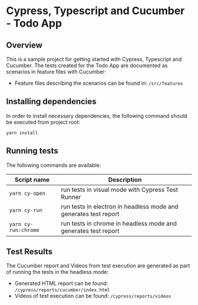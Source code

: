 # Cypress, Typescript and Cucumber - Todo App

## Overview

This is a sample project for getting started with Cypress, Typescript and Cucumber. The tests created for the Todo App
are documented as scenarios in feature files with Cucumber:

* Feature files describing the scenarios can be found in: `/src/features`

## Installing dependencies

In order to install necessary dependencies, the following command should be executed from project root:

`yarn install`

## Running tests

The following commands are available:

| Script name           | Description                                                       |
| --------------------- | ------------------------------------------------------------------|
| `yarn cy-open`        | run tests in visual mode with Cypress Test Runner                 |
| `yarn cy-run`         | run tests in electron in headless mode and generates test report  |
| `yarn cy-run:chrome`  | run tests in chrome in headless mode and generates test report    |

## Test Results

The Cucumber report and Videos from test execution are generated as part of running the tests in the headless mode:

* Generated HTML report can be found: `/cypress/reports/cucumber/index.html`
* Videos of test execution can be found: `/cypress/reports/videos`
